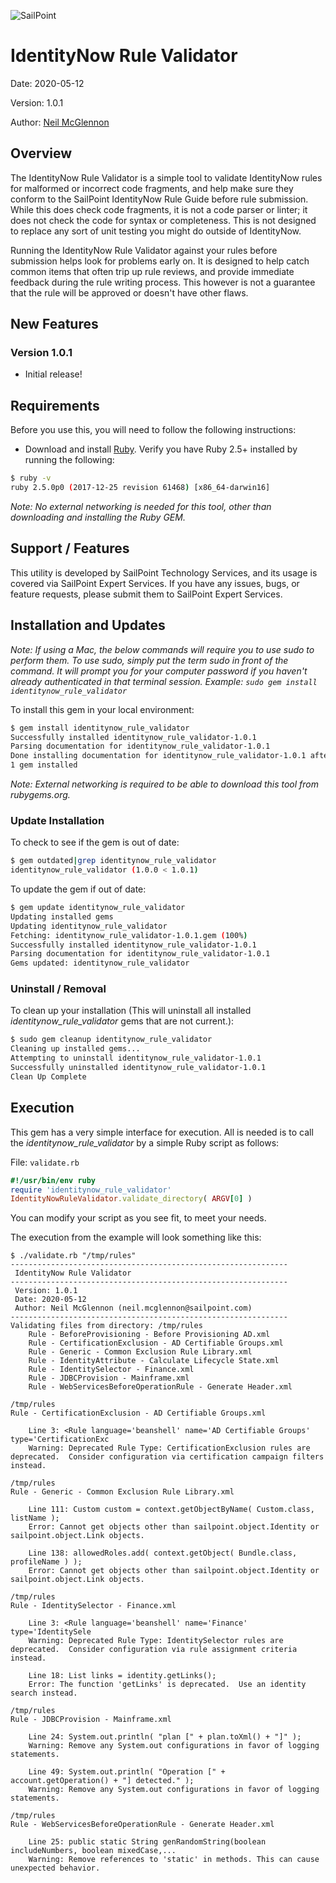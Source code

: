 
![SailPoint](https://files.accessiq.sailpoint.com/modules/builds/static-assets/perpetual/sailpoint/logo/1.0/sailpoint_logo_color_228x50.png)

# IdentityNow Rule Validator

Date: 2020-05-12

Version: 1.0.1

Author: [Neil McGlennon](neil.mcglennon@sailpoint.com)

## Overview

The IdentityNow Rule Validator is a simple tool to validate IdentityNow rules for malformed or incorrect code fragments, and help make sure they conform to the SailPoint IdentityNow Rule Guide before rule submission.  While this does check code fragments, it is not a code parser or linter; it does not check the code for syntax or completeness.  This is not designed to replace any sort of unit testing you might do outside of IdentityNow.

Running the IdentityNow Rule Validator against your rules before submission helps look for problems early on.  It is designed to help catch common items that often trip up rule reviews, and provide immediate feedback during the rule writing process.  This however is not a guarantee that the rule will be approved or doesn't have other flaws.  



## New Features

### Version 1.0.1

- Initial release!



## Requirements

Before you use this, you will need to follow the following instructions:

- Download and install [Ruby](https://www.ruby-lang.org/en/).  Verify you have Ruby 2.5+ installed by running the following:

```bash
$ ruby -v
ruby 2.5.0p0 (2017-12-25 revision 61468) [x86_64-darwin16]
```

*Note: No external networking is needed for this tool, other than downloading and installing the Ruby GEM.*

## Support / Features

This utility is developed by SailPoint Technology Services, and its usage is covered via SailPoint Expert Services.  If you have any issues, bugs, or feature requests, please submit them to SailPoint Expert Services.  

## Installation and Updates

*Note:  If using a Mac, the below commands will require you to use sudo to perform them.  To use sudo, simply put the term sudo in front of the command.  It will prompt you for your computer password if you haven't already authenticated in that terminal session.  Example: `sudo gem install identitynow_rule_validator`*

To install this gem in your local environment:

```bash
$ gem install identitynow_rule_validator
Successfully installed identitynow_rule_validator-1.0.1
Parsing documentation for identitynow_rule_validator-1.0.1
Done installing documentation for identitynow_rule_validator-1.0.1 after 0 seconds
1 gem installed
```

*Note: External networking is required to be able to download this tool from rubygems.org.*

### Update Installation

To check to see if the gem is out of date:

```bash
$ gem outdated|grep identitynow_rule_validator
identitynow_rule_validator (1.0.0 < 1.0.1)
```

To update the gem if out of date:

```bash
$ gem update identitynow_rule_validator
Updating installed gems
Updating identitynow_rule_validator
Fetching: identitynow_rule_validator-1.0.1.gem (100%)
Successfully installed identitynow_rule_validator-1.0.1
Parsing documentation for identitynow_rule_validator-1.0.1
Gems updated: identitynow_rule_validator
```

### Uninstall / Removal

To clean up your installation (This will uninstall all installed *identitynow_rule_validator* gems that are not current.):

```bash
$ sudo gem cleanup identitynow_rule_validator
Cleaning up installed gems...
Attempting to uninstall identitynow_rule_validator-1.0.1
Successfully uninstalled identitynow_rule_validator-1.0.1
Clean Up Complete
```



## Execution

This gem has a very simple  interface for execution.  All is needed is to call the *identitynow_rule_validator* by a simple Ruby script as follows:

File: `validate.rb`

```ruby
#!/usr/bin/env ruby
require 'identitynow_rule_validator'
IdentityNowRuleValidator.validate_directory( ARGV[0] )
```

You can modify your script as you see fit, to meet your needs.

The execution from the example will look something like this:

```
$ ./validate.rb "/tmp/rules"
--------------------------------------------------------------
 IdentityNow Rule Validator 
--------------------------------------------------------------
 Version: 1.0.1
 Date: 2020-05-12
 Author: Neil McGlennon (neil.mcglennon@sailpoint.com)
--------------------------------------------------------------
Validating files from directory: /tmp/rules
	Rule - BeforeProvisioning - Before Provisioning AD.xml
	Rule - CertificationExclusion - AD Certifiable Groups.xml
	Rule - Generic - Common Exclusion Rule Library.xml
	Rule - IdentityAttribute - Calculate Lifecycle State.xml
	Rule - IdentitySelector - Finance.xml
	Rule - JDBCProvision - Mainframe.xml
	Rule - WebServicesBeforeOperationRule - Generate Header.xml

/tmp/rules
Rule - CertificationExclusion - AD Certifiable Groups.xml

	Line 3: <Rule language='beanshell' name='AD Certifiable Groups' type='CertificationExc
	Warning: Deprecated Rule Type: CertificationExclusion rules are deprecated.  Consider configuration via certification campaign filters instead.

/tmp/rules
Rule - Generic - Common Exclusion Rule Library.xml

	Line 111: Custom custom = context.getObjectByName( Custom.class, listName );
	Error: Cannot get objects other than sailpoint.object.Identity or sailpoint.object.Link objects.

	Line 138: allowedRoles.add( context.getObject( Bundle.class, profileName ) );
	Error: Cannot get objects other than sailpoint.object.Identity or sailpoint.object.Link objects.

/tmp/rules
Rule - IdentitySelector - Finance.xml

	Line 3: <Rule language='beanshell' name='Finance' type='IdentitySele
	Warning: Deprecated Rule Type: IdentitySelector rules are deprecated.  Consider configuration via rule assignment criteria instead.

	Line 18: List links = identity.getLinks();
	Error: The function 'getLinks' is deprecated.  Use an identity search instead.

/tmp/rules
Rule - JDBCProvision - Mainframe.xml

	Line 24: System.out.println( "plan [" + plan.toXml() + "]" );
	Warning: Remove any System.out configurations in favor of logging statements.

	Line 49: System.out.println( "Operation [" + account.getOperation() + "] detected." );
	Warning: Remove any System.out configurations in favor of logging statements.

/tmp/rules
Rule - WebServicesBeforeOperationRule - Generate Header.xml

	Line 25: public static String genRandomString(boolean includeNumbers, boolean mixedCase,...
	Warning: Remove references to 'static' in methods. This can cause unexpected behavior.
```

